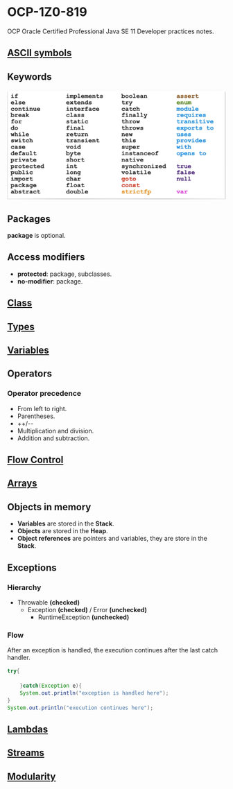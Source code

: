 # OCP-1Z0-819
OCP Oracle Certified Professional Java SE 11 Developer practices notes.

## [ASCII symbols](https://github.com/joseosuna-engineer/ASCII-symbol-names-java/blob/main/README.md)

## Keywords
![](resources/images/keywords.PNG)

## Packages
**package** is optional.

## Access modifiers
- **protected**: package, subclasses.
- **no-modifier**: package.

## [Class](resources/docs/class.md)

## [Types](resources/docs/types.md)

## [Variables](resources/docs/variables.md)

## Operators
### Operator precedence
- From left to right.
- Parentheses.
- ++/--
- Multiplication and division.
- Addition and subtraction.

## [Flow Control](resources/docs/flow-control.md)

## [Arrays](resources/docs/arrays.md)

## Objects in memory
- **Variables** are stored in the **Stack**.
- **Objects** are stored in the **Heap**.
- **Object references** are pointers and variables, they are store in the **Stack**.

## Exceptions
### Hierarchy
- Throwable **(checked)**
    - Exception **(checked)** / Error **(unchecked)**
        - RuntimeException **(unchecked)**

### Flow
After an exception is handled, the execution continues after the last catch handler.
````java
try{
    
    }catch(Exception e){
    System.out.println("exception is handled here");
}
System.out.println("execution continues here");
````

## [Lambdas](resources/docs/lambdas.md)

## [Streams](resources/docs/streams.md)

## [Modularity](resources/docs/modules.md)
